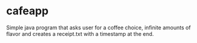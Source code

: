 # cafeapp
Simple java program that asks user for a coffee choice, infinite amounts of flavor and creates a receipt.txt with a timestamp at the end.
